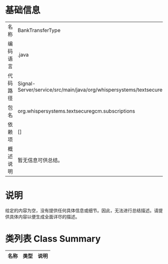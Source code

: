 # 基础信息

|      |      |
|------|------|
| 名称 | BankTransferType |
| 编码语言 | .java |
| 代码路径 | Signal-Server/service/src/main/java/org/whispersystems/textsecuregcm/subscriptions/BankTransferType.java |
| 包名 | org.whispersystems.textsecuregcm.subscriptions |
| 依赖项 | [] |
| 概述说明 | 暂无信息可供总结。 |

# 说明

给定的内容为空，没有提供任何具体信息或细节。因此，无法进行总结描述。请提供具体内容以便生成全面详尽的描述。

# 类列表 Class Summary

| 名称   | 类型  | 说明 |
|-------|------|-------------|




